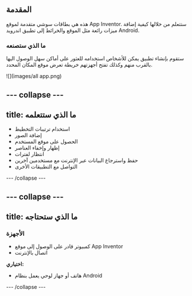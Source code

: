 ## المقدمة

هذه هي بطاقات سوشي متقدمة لموقع App Inventor. ستتعلم من خلالها كيفية إضافة ميزات رائعة مثل الموقع والخرائط إلى تطبيق اندرويد Android.

### ما الذي ستصنعه

ستقوم بإنشاء تطبيق يمكن للأشخاص استخدامه للعثور على أماكن سهل الوصول اليها بالقرب منهم وكذلك تفتح أجهزتهم خريطة تعرض موقع المكان المحدد.

![](images/all app.png)

--- collapse ---
---
title: ما الذي ستتعلمه
---

+ استخدام ترتيبات التخطيط
+ إضافة الصور
+ الحصول على موقع المستخدم
+ إظهار وإخفاء العناصر
+ انتظار لفترات
+ حفظ واسترجاع البيانات عبر الإنترنت مع مستخدمين آخرين
+ التواصل مع التطبيقات الأخرى

--- /collapse ---

--- collapse ---
---
title: ما الذي ستحتاجه
---

### الأجهزة

+ كمبيوتر قادر على الوصول إلى موقع App Inventor
+ اتصال بالإنترنت

**اختياري:**

+ هاتف أو جهاز لوحي يعمل بنظام Android

--- /collapse ---